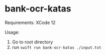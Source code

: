 # bank-ocr-katas

Requirements:
XCode 12

Usage:
1. Go to root directory
2. run `swift run bank-ocr-katas ./input.txt`
